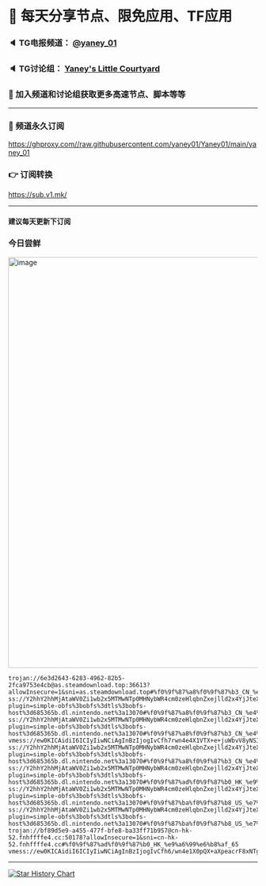 # 🚀 每天分享节点、限免应用、TF应用
### 🔈 TG电报频道： [@yaney_01](https://t.me/yaney_01) 
### 🔈 TG讨论组： [Yaney's Little Courtyard](https://t.me/+caB8IkK7JvMzM2I1)
### 🔔 加入频道和讨论组获取更多高速节点、脚本等等  
***
### 🔗  频道永久订阅
   https://ghproxy.com//raw.githubusercontent.com/yaney01/Yaney01/main/yaney_01
### 👉  订阅转换
   https://sub.v1.mk/
***
#### 建议每天更新下订阅
### 今日尝鲜
<img width="830" alt="image" src="https://user-images.githubusercontent.com/53202722/231917726-d25dff36-173d-4a3a-8eb3-7c149a06f54a.png">

```
trojan://6e3d2643-6283-4962-82b5-2fca9753e4cb@as.steamdownload.top:36613?allowInsecure=1&sni=as.steamdownload.top#%f0%9f%87%a8%f0%9f%87%b3_CN_%e4%b8%ad%e5%9b%bd_58
ss://Y2hhY2hhMjAtaWV0Zi1wb2x5MTMwNTp0MHNybWR4cm0zeHlqbnZxejlld2x4YjJteXE3cmp1dg@685365b.b9.gladns.com:2377/?plugin=simple-obfs%3bobfs%3dtls%3bobfs-host%3d685365b.dl.nintendo.net%3a13070#%f0%9f%87%a8%f0%9f%87%b3_CN_%e4%b8%ad%e5%9b%bd_271
ss://Y2hhY2hhMjAtaWV0Zi1wb2x5MTMwNTp0MHNybWR4cm0zeHlqbnZxejlld2x4YjJteXE3cmp1dg@685365b.b2.gladns.com:2377/?plugin=simple-obfs%3bobfs%3dtls%3bobfs-host%3d685365b.dl.nintendo.net%3a13070#%f0%9f%87%a8%f0%9f%87%b3_CN_%e4%b8%ad%e5%9b%bd_264
vmess://ew0KICAidiI6ICIyIiwNCiAgInBzIjogIvCfh7rwn4e4X1VTX+e+juWbvV8yNSIsDQogICJhZGQiOiAiMTU2LjIyNS42Ny4yNDgiLA0KICAicG9ydCI6ICIzNDkxOSIsDQogICJpZCI6ICI4NGQxZGUxMS1jZTEyLTRhMTUtODMxMi0xMzM4MzU2ZDRhYzQiLA0KICAiYWlkIjogIjY0IiwNCiAgInNjeSI6ICJhdXRvIiwNCiAgIm5ldCI6ICJ0Y3AiLA0KICAidHlwZSI6ICJub25lIiwNCiAgImhvc3QiOiAiIiwNCiAgInBhdGgiOiAiIiwNCiAgInRscyI6ICIiLA0KICAic25pIjogIiINCn0=
ss://Y2hhY2hhMjAtaWV0Zi1wb2x5MTMwNTp0MHNybWR4cm0zeHlqbnZxejlld2x4YjJteXE3cmp1dg@685365b.b5.gladns.com:2377/?plugin=simple-obfs%3bobfs%3dtls%3bobfs-host%3d685365b.dl.nintendo.net%3a13070#%f0%9f%87%a8%f0%9f%87%b3_CN_%e4%b8%ad%e5%9b%bd_267
ss://Y2hhY2hhMjAtaWV0Zi1wb2x5MTMwNTp0MHNybWR4cm0zeHlqbnZxejlld2x4YjJteXE3cmp1dg@685365b.b4.gladns.com:2377/?plugin=simple-obfs%3bobfs%3dtls%3bobfs-host%3d685365b.dl.nintendo.net%3a13070#%f0%9f%87%ad%f0%9f%87%b0_HK_%e9%a6%99%e6%b8%af_266
ss://Y2hhY2hhMjAtaWV0Zi1wb2x5MTMwNTp0MHNybWR4cm0zeHlqbnZxejlld2x4YjJteXE3cmp1dg@685365b.u1.gladns.com:2377/?plugin=simple-obfs%3bobfs%3dtls%3bobfs-host%3d685365b.dl.nintendo.net%3a13070#%f0%9f%87%ba%f0%9f%87%b8_US_%e7%be%8e%e5%9b%bd_246
ss://Y2hhY2hhMjAtaWV0Zi1wb2x5MTMwNTp0MHNybWR4cm0zeHlqbnZxejlld2x4YjJteXE3cmp1dg@685365b.d6.gladns.com:2377/?plugin=simple-obfs%3bobfs%3dtls%3bobfs-host%3d685365b.dl.nintendo.net%3a13070#%f0%9f%87%ba%f0%9f%87%b8_US_%e7%be%8e%e5%9b%bd_277
trojan://bf89d5e9-a455-477f-bfe8-ba33ff71b957@cn-hk-52.fnhffffe4.cc:50178?allowInsecure=1&sni=cn-hk-52.fnhffffe4.cc#%f0%9f%87%ad%f0%9f%87%b0_HK_%e9%a6%99%e6%b8%af_65
vmess://ew0KICAidiI6ICIyIiwNCiAgInBzIjogIvCfh6/wn4e1X0pQX+aXpeacrF8xNTgiLA0KICAiYWRkIjogImxvcC5qYW5wMi5nZndjYW9uaW1hbm1zbC5tbCIsDQogICJwb3J0IjogIjIxOTgwIiwNCiAgImlkIjogImRkNWI4NThhLTQ5ZjUtNDQ3YS1hYTcyLWUzMTk4NWY0NzljNSIsDQogICJhaWQiOiAiMCIsDQogICJzY3kiOiAiYXV0byIsDQogICJuZXQiOiAidGNwIiwNCiAgInR5cGUiOiAibm9uZSIsDQogICJob3N0IjogIiIsDQogICJwYXRoIjogIiIsDQogICJ0bHMiOiAiIiwNCiAgInNuaSI6ICIiDQp9

```
***

[![Star History Chart](https://api.star-history.com/svg?repos=yaney01/Yaney01&type=Date)](https://star-history.com/#yaney01/Yaney01&Date)

